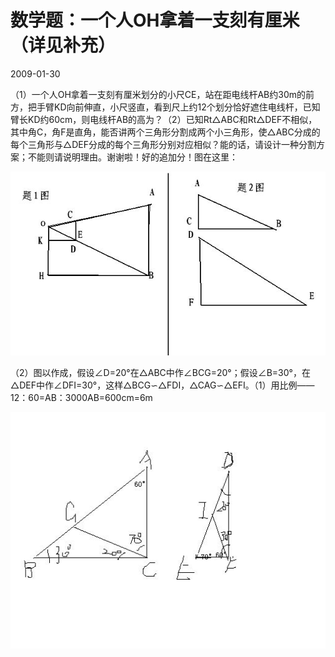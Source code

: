 # 数学题：一个人OH拿着一支刻有厘米（详见补充）
2009-01-30


（1）一个人OH拿着一支刻有厘米划分的小尺CE，站在距电线杆AB约30m的前方，把手臂KD向前伸直，小尺竖直，看到尺上约12个划分恰好遮住电线杆，已知臂长KD约60cm，则电线杆AB的高为？（2）已知Rt△ABC和Rt△DEF不相似，其中角C，角F是直角，能否讲两个三角形分割成两个小三角形，使△ABC分成的每个三角形与△DEF分成的每个三角形分别对应相似？能的话，请设计一种分割方案；不能则请说明理由。谢谢啦！好的追加分！图在这里：

![](8435e5dde71190ef5df4f8f0ce1b9d16fdfa6095.jpeg)


（2）图以作成，假设∠D=20°在△ABC中作∠BCG=20°；假设∠B=30°，在△DEF中作∠DFI=30°，这样△BCG∽△FDI，△CAG∽△EFI。（1）用比例——12：60=AB：3000AB=600cm=6m

![](d62a6059252dd42adb636b84033b5bb5c9eab8b3.jpeg)
